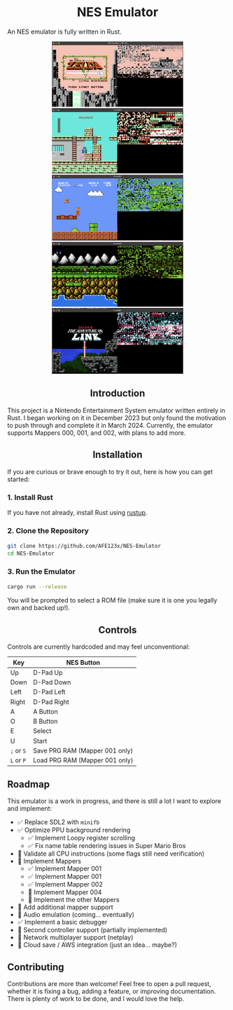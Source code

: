 <h1 align="center">NES Emulator</h1>


An NES emulator is fully written in Rust.

<p align="center">
  <img src="./images/zelda.png" width="300"/>
  <img src="./images/megaman.png" width="300"/>
  <img src="./images/mario.png" width="300"/>
  <img src="./images/contra.png" width="300"/>
  <img src="./images/zelda2.png" width="300"/>
</p>

<h2 align="center">Introduction</h2>

This project is a Nintendo Entertainment System emulator written entirely in Rust. I began working on it in December 2023 but only found the motivation to push through and complete it in March 2024. Currently, the emulator supports Mappers 000, 001, and 002, with plans to add more.

<h2 align="center">Installation</h2>


If you are curious or brave enough to try it out, here is how you can get started:

### 1. Install Rust

If you have not already, install Rust using [rustup](https://www.rust-lang.org).

### 2. Clone the Repository

```bash
git clone https://github.com/AFE123x/NES-Emulator
cd NES-Emulator
```

### 3. Run the Emulator

```bash
cargo run --release 
```

You will be prompted to select a ROM file (make sure it is one you legally own and backed up!).

<h2 align="center">Controls</h2>

Controls are currently hardcoded and may feel unconventional:

| Key         | NES Button         |
|-------------|--------------------|
| Up          | D-Pad Up           |
| Down        | D-Pad Down         |
| Left        | D-Pad Left         |
| Right       | D-Pad Right        |
| A           | A Button           |
| O           | B Button           |
| E           | Select             |
| U           | Start              |
| `;` or `S` | Save PRG RAM (Mapper 001 only) |
| `L` or `P` | Load PRG RAM (Mapper 001 only) |

<h2>Roadmap</h2>

This emulator is a work in progress, and there is still a lot I want to explore and implement:

- ✅ Replace SDL2 with `minifb`
- ✅ Optimize PPU background rendering
  - ✅ Implement Loopy register scrolling
  - ✅ Fix name table rendering issues in Super Mario Bros
- 🔲 Validate all CPU instructions (some flags still need verification)
- 🔲 Implement Mappers
  - ✅ Implement Mapper 001
  - ✅ Implement Mapper 001
  - ✅ Implement Mapper 002
  - 🔲 Implement Mapper 004
  - 🔲 Implement the other Mappers
- 🔲 Add additional mapper support
- 🔲 Audio emulation (coming... eventually)
- ✅ Implement a basic debugger
- 🔲 Second controller support (partially implemented)
- 🔲 Network multiplayer support (netplay)
- 🔲 Cloud save / AWS integration (just an idea... maybe?)

## Contributing

Contributions are more than welcome! Feel free to open a pull request, whether it is fixing a bug, adding a feature, or improving documentation. There is plenty of work to be done, and I would love the help.